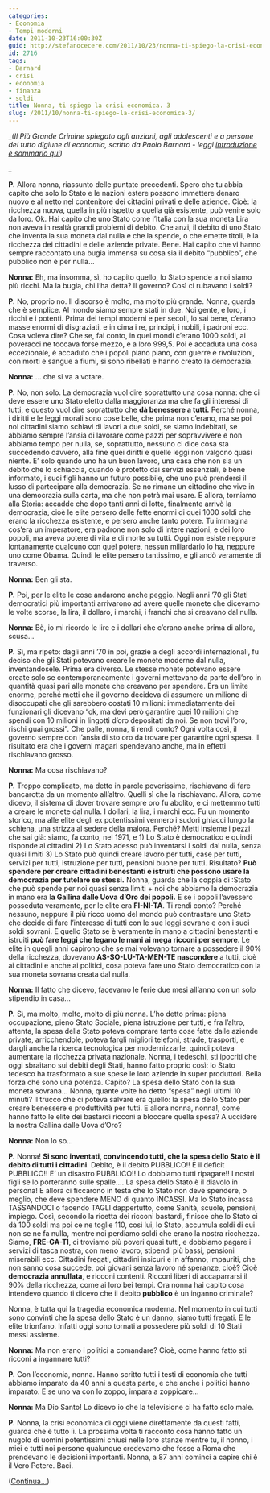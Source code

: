 ```yaml
---
categories:
- Economia
- Tempi moderni
date: 2011-10-23T16:00:30Z
guid: http://stefanocecere.com/2011/10/23/nonna-ti-spiego-la-crisi-economica-3/
id: 2716
tags:
- Barnard
- crisi
- economia
- finanza
- soldi
title: Nonna, ti spiego la crisi economica. 3
slug: /2011/10/nonna-ti-spiego-la-crisi-economica-3/
---
```


__(Il Più Grande Crimine spiegato agli anziani, agli adolescenti e a persone del tutto digiune di economia, scritto da Paolo Barnard - leggi [introduzione e sommario qui](http://stefanocecere.com/2011/10/24/vi-spiego-la-crisi-economica/ "Vi spiego la crisi economica"))_
  
_ 

**P.** Allora nonna, riassunto delle puntate precedenti. Spero che tu abbia capito che solo lo Stato e le nazioni estere possono immettere denaro nuovo e al netto nel contenitore dei cittadini privati e delle aziende. Cioè: la ricchezza nuova, quella in più rispetto a quella già esistente, può venire solo da loro. Ok. Hai capito che uno Stato come l’Italia con la sua moneta Lira non aveva in realtà grandi problemi di debito. Che anzi, il debito di uno Stato che inventa la sua moneta dal nulla e che la spende, o che emette titoli, è la ricchezza dei cittadini e delle aziende private. Bene. Hai capito che vi hanno sempre raccontato una bugia immensa su cosa sia il debito “pubblico”, che pubblico non è per nulla…

**Nonna:** Eh, ma insomma, sì, ho capito quello, lo Stato spende a noi siamo più ricchi. Ma la bugia, chi l’ha detta? Il governo? Così ci rubavano i soldi?

**P.** No, proprio no. Il discorso è molto, ma molto più grande. Nonna, guarda che è semplice. Al mondo siamo sempre stati in due. Noi gente, e loro, i ricchi e i potenti. Prima dei tempi moderni e per secoli, lo sai bene, c’erano masse enormi di disgraziati, e in cima i re, principi, i nobili, i padroni ecc. Cosa voleva dire? Che se, fai conto, in quei mondi c’erano 1000 soldi, ai poveracci ne toccava forse mezzo, e a loro 999,5. Poi è accaduta una cosa eccezionale, è accaduto che i popoli piano piano, con guerre e rivoluzioni, con morti e sangue a fiumi, si sono ribellati e hanno creato la democrazia.

**Nonna:** … che si va a votare.

**P.** No, non solo. La democrazia vuol dire soprattutto una cosa nonna: che ci deve essere uno Stato eletto dalla maggioranza ma che fa gli interessi di tutti, e questo vuol dire soprattutto che **dà benessere a tutti.** Perché nonna, i diritti e le leggi morali sono cose belle, che prima non c’erano, ma se poi noi cittadini siamo schiavi di lavori a due soldi, se siamo indebitati, se abbiamo sempre l’ansia di lavorare come pazzi per sopravvivere e non abbiamo tempo per nulla, se, soprattutto, nessuno ci dice cosa sta succedendo davvero, alla fine quei diritti e quelle leggi non valgono quasi niente. E’ solo quando uno ha un buon lavoro, una casa che non sia un debito che lo schiaccia, quando è protetto dai servizi essenziali, è bene informato, i suoi figli hanno un futuro possibile, che uno può prendersi il lusso di partecipare alla democrazia. Se no rimane un cittadino che vive in una democrazia sulla carta, ma che non potrà mai usare. E allora, torniamo alla Storia: accadde che dopo tanti anni di lotte, finalmente arrivò la democrazia, cioè le elite persero delle fette enormi di quei 1000 soldi che erano la ricchezza esistente, e persero anche tanto potere. Tu immagina cos’era un imperatore, era padrone non solo di intere nazioni, e dei loro popoli, ma aveva potere di vita e di morte su tutti. Oggi non esiste neppure lontanamente qualcuno con quel potere, nessun miliardario lo ha, neppure uno come Obama. Quindi le elite persero tantissimo, e gli andò veramente di traverso.

**Nonna:** Ben gli sta.

**P.** Poi, per le elite le cose andarono anche peggio. Negli anni ’70 gli Stati democratici più importanti arrivarono ad avere quelle monete che dicevamo le volte scorse, la lira, il dollaro, i marchi, i franchi che si creavano dal nulla.

**Nonna:** Bè, io mi ricordo le lire e i dollari che c’erano anche prima di allora, scusa…

**P.** Sì, ma ripeto: dagli anni ’70 in poi, grazie a degli accordi internazionali, fu deciso che gli Stati potevano creare le monete moderne dal nulla, inventandosele. Prima era diverso. Le stesse monete potevano essere create solo se contemporaneamente i governi mettevano da parte dell’oro in quantità quasi pari alle monete che creavano per spendere. Era un limite enorme, perché metti che il governo decideva di assumere un milione di disoccupati che gli sarebbero costati 10 milioni: immediatamente dei funzionari gli dicevano “ok, ma devi però garantire quei 10 milioni che spendi con 10 milioni in lingotti d’oro depositati da noi. Se non trovi l’oro, rischi guai grossi”. Che palle, nonna, ti rendi conto? Ogni volta così, il governo sempre con l’ansia di sto oro da trovare per garantire ogni spesa. Il risultato era che i governi magari spendevano anche, ma in effetti rischiavano grosso.

**Nonna:** Ma cosa rischiavano?

**P.** Troppo complicato, ma detto in parole poverissime, rischiavano di fare bancarotta da un momento all’altro. Quelli sì che la rischiavano. Allora, come dicevo, il sistema di dover trovare sempre oro fu abolito, e ci mettemmo tutti a creare le monete dal nulla. I dollari, la lira, i marchi ecc. Fu un momento storico, ma alle elite degli ex potentissimi vennero i sudori ghiacci lungo la schiena, una strizza al sedere della malora. Perché? Metti insieme i pezzi che sai già: siamo, fa conto, nel 1971, e 1) Lo Stato è democratico e quindi risponde ai cittadini 2) Lo Stato adesso può inventarsi i soldi dal nulla, senza quasi limiti 3) Lo Stato può quindi creare lavoro per tutti, case per tutti, servizi per tutti, istruzione per tutti, pensioni buone per tutti. Risultato? **Può spendere per creare cittadini benestanti e istruiti che possono usare la democrazia per tutelare se stessi.** Nonna, guarda che la coppia di :Stato che può spende per noi quasi senza limiti + noi che abbiamo la democrazia in mano era l**a Gallina dalle Uova d’Oro dei popoli.** E se i popoli l’avessero posseduta veramente, per le elite era **FI-NI-TA**. Ti rendi conto? Perché nessuno, neppure il più ricco uomo del mondo può contrastare uno Stato che decide di fare l’interesse di tutti con le sue leggi sovrane e con i suoi soldi sovrani. E quello Stato se è veramente in mano a cittadini benestanti e istruiti **può fare leggi che legano le mani ai mega ricconi per sempre**. Le elite in quegli anni capirono che se mai volevano tornare a possedere il 90% della ricchezza, dovevano **AS-SO-LU-TA-MEN-TE nascondere** a tutti, cioè ai cittadini e anche ai politici, cosa poteva fare uno Stato democratico con la sua moneta sovrana creata dal nulla.

**Nonna:** Il fatto che dicevo, facevamo le ferie due mesi all’anno con un solo stipendio in casa…

**P.** Sì, ma molto, molto, molto di più nonna. L’ho detto prima: piena occupazione, pieno Stato Sociale, piena istruzione per tutti, e fra l’altro, attenta, la spesa della Stato poteva comprare tante cose fatte dalle aziende private, arricchendole, poteva fargli migliori telefoni, strade, trasporti, e dargli anche la ricerca tecnologica per modernizzarle, quindi poteva aumentare la ricchezza privata nazionale. Nonna, i tedeschi, sti ipocriti che oggi sbraitano sui debiti degli Stati, hanno fatto proprio così: lo Stato tedesco ha trasformato a sue spese le loro aziende in super produttori. Bella forza che sono una potenza. Capito? La spesa dello Stato con la sua moneta sovrana… Nonna, quante volte ho detto “spesa” negli ultimi 10 minuti? Il trucco che ci poteva salvare era quello: la spesa dello Stato per creare benessere e produttività per tutti. E allora nonna, nonna!, come hanno fatto le elite dei bastardi ricconi a bloccare quella spesa? A uccidere la nostra Gallina dalle Uova d’Oro?

**Nonna:** Non lo so…

**P.** Nonna! **Si sono inventati, convincendo tutti, che la spesa dello Stato è il debito di tutti i cittadini**. Debito, è il debito PUBBLICO!! È il deficit PUBBLICO!! E’ un disastro PUBBLICO!! Lo dobbiamo tutti ripagare!! I nostri figli se lo porteranno sulle spalle…. La spesa dello Stato è il diavolo in persona! E allora ci ficcarono in testa che lo Stato non deve spendere, o meglio, che deve spendere MENO di quanto INCASSI. Ma lo Stato incassa TASSANDOCI o facendo TAGLI dappertutto, come Sanità, scuole, pensioni, impiego. Così, secondo la ricetta dei ricconi bastardi, finisce che lo Stato ci dà 100 soldi ma poi ce ne toglie 110, così lui, lo Stato, accumula soldi di cui non se ne fa nulla, mentre noi perdiamo soldi che erano la nostra ricchezza. Siamo, **FRE-GA-TI**, ci troviamo più poveri quasi tutti, e dobbiamo pagare i servizi di tasca nostra, con meno lavoro, stipendi più bassi, pensioni miserabili ecc. Cittadini fregati, cittadini insicuri e in affanno, impauriti, che non sanno cosa succede, poi giovani senza lavoro né speranze, cioè? Cioè **democrazia annullata**, e ricconi contenti. Ricconi liberi di accaparrarsi il 90% della ricchezza, come ai loro bei tempi. Ora nonna hai capito cosa intendevo quando ti dicevo che il debito **pubblico** è un inganno criminale?

Nonna, è tutta qui la tragedia economica moderna. Nel momento in cui tutti sono convinti che la spesa dello Stato è un danno, siamo tutti fregati. E le elite trionfano. Infatti oggi sono tornati a possedere più soldi di 10 Stati messi assieme.

**Nonna:** Ma non erano i politici a comandare? Cioè, come hanno fatto sti ricconi a ingannare tutti?

**P.** Con l’economia, nonna. Hanno scritto tutti i testi di economia che tutti abbiamo imparato da 40 anni a questa parte, e che anche i politici hanno imparato. E se uno va con lo zoppo, impara a zoppicare…

**Nonna:** Ma Dio Santo! Lo dicevo io che la televisione ci ha fatto solo male.

**P.** Nonna, la crisi economica di oggi viene direttamente da questi fatti, guarda che è tutto lì. La prossima volta ti racconto cosa hanno fatto un nugolo di uomini potentissimi chiusi nelle loro stanze mentre tu, il nonno, i miei e tutti noi persone qualunque credevamo che fosse a Roma che prendevano le decisioni importanti. Nonna, a 87 anni cominci a capire chi è il Vero Potere. Baci.

([Continua…](http://stefanocecere.com/2011/10/23/nonna-ti-spiego-la-crisi-economica-4/ "Nonna, ti spiego la crisi economica. 4"))